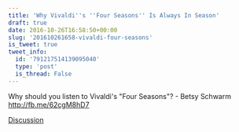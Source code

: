 ```yaml
---
title: 'Why Vivaldi''s ''Four Seasons'' Is Always In Season'
draft: true
date: 2016-10-26T16:58:50+00:00
slug: '201610261658-vivaldi-four-seasons'
is_tweet: true
tweet_info:
  id: '791217514139095040'
  type: 'post'
  is_thread: False
---
```




Why should you listen to Vivaldi's "Four Seasons"? - Betsy Schwarm <http://fb.me/62cgM8hD7>

[Discussion](https://x.com/sytelus/status/791217514139095040)
